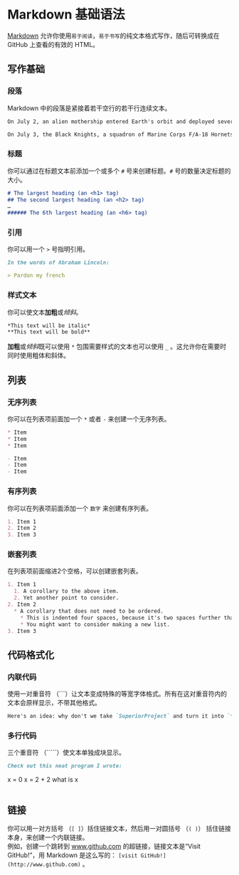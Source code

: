 # Markdown 基础语法 #

[Markdown](http://daringfireball.net/projects/markdown/) 允许你使用`易于阅读`，`易于书写`的纯文本格式写作，随后可转换成在 GitHub 上查看的有效的 HTML。

## 写作基础 ##
### 段落 ###
Markdown 中的段落是紧接着若干空行的若干行连续文本。
```Markdown
On July 2, an alien mothership entered Earth's orbit and deployed several dozen saucer-shaped "destroyer" spacecraft, each 15 miles (24 km) wide.

On July 3, the Black Knights, a squadron of Marine Corps F/A-18 Hornets, participated in an assault on a destroyer near the city of Los Angeles.
```
### 标题 ###
你可以通过在标题文本前添加一个或多个 `#` 号来创建标题。`#` 号的数量决定标题的大小。
```Markdown
# The largest heading (an <h1> tag)
## The second largest heading (an <h2> tag)
…
###### The 6th largest heading (an <h6> tag)
```
### 引用 ###
你可以用一个 `>` 号指明引用。
```Markdown
In the words of Abraham Lincoln:

> Pardon my french
```
### 样式文本 ###
你可以使文本**加粗**或*倾斜*。
```markdown
*This text will be italic*
**This text will be bold**
```
**加粗**或*倾斜*既可以使用 `*` 包围需要样式的文本也可以使用 `_` 。这允许你在需要时同时使用粗体和斜体。

## 列表 ##
### 无序列表 ###
你可以在列表项前面加一个 `*` 或者 `-` 来创建一个无序列表。
```markdown
* Item
* Item
* Item

- Item
- Item
- Item
```
### 有序列表 ###
你可以在列表项前面添加一个 `数字` 来创建有序列表。
```markdown
1. Item 1
2. Item 2
3. Item 3
```
### 嵌套列表 ###
在列表项前面缩进2个空格，可以创建嵌套列表。
```markdown
1. Item 1
  1. A corollary to the above item.
  2. Yet another point to consider.
2. Item 2
  * A corollary that does not need to be ordered.
    * This is indented four spaces, because it's two spaces further than the item above.
    * You might want to consider making a new list.
3. Item 3
```
## 代码格式化 ##
### 内联代码 ###
使用一对重音符 （```）让文本变成特殊的等宽字体格式。所有在这对重音符内的文本会原样显示，不带其他格式。
```markdown
Here's an idea: why don't we take `SuperiorProject` and turn it into `**Reasonable**Project`.
```
### 多行代码 ###
三个重音符 （`````）使文本单独成块显示。
```markdown
Check out this neat program I wrote:

```
x = 0
x = 2 + 2
what is x
```
```

## 链接 ##
你可以用一对方括号 （`[ ]`）括住链接文本，然后用一对圆括号 （`( )`） 括住链接本身，来创建一个内联链接。  
例如，创建一个跳转到 www.github.com 的超链接，链接文本是“Visit GitHub!”，用 Markdown 是这么写的： `[visit GitHub!](http://www.github.com)` 。
